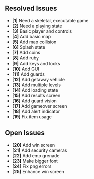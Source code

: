 ## Resolved Issues ##

- **[1]** Need a skeletal, executable game
- **[2]** Need a playing state
- **[3]** Basic player and controls
- **[4]** Add basic map
- **[5]** Add map collision
- **[6]** Splash state
- **[7]** Add coins
- **[8]** Add ruby
- **[9]** Add keys and locks
- **[10]** Add GUI
- **[11]** Add guards
- **[12]** Add getaway vehicle
- **[13]** Add multiple levels
- **[14]** Add loading state
- **[15]** Add results screen
- **[16]** Add guard vision
- **[17]** Add gameover screen
- **[18]** Add alert indicator
- **[19]** Fix item usage

## Open Issues ##

- **[20]** Add win screen
- **[21]** Add security cameras
- **[22]** Add emp grenade
- **[23]** Make bigger font
- **[24]** Fix png errors
- **[25]** Enhance win screen

